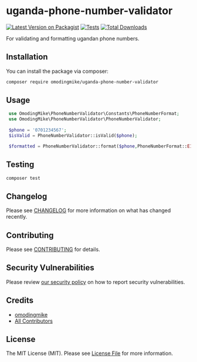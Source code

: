 # uganda-phone-number-validator

[![Latest Version on Packagist](https://img.shields.io/packagist/v/omodingmike/uganda-phone-number-validator.svg?style=flat-square)](https://packagist.org/packages/omodingmike/uganda-phone-number-validator)
[![Tests](https://img.shields.io/github/actions/workflow/status/omodingmike/uganda-phone-number-validator/run-tests.yml?branch=main&label=tests&style=flat-square)](https://github.com/omodingmike/uganda-phone-number-validator/actions/workflows/run-tests.yml)
[![Total Downloads](https://img.shields.io/packagist/dt/omodingmike/uganda-phone-number-validator.svg?style=flat-square)](https://packagist.org/packages/omodingmike/uganda-phone-number-validator)

For validating and formatting ugandan phone numbers.


## Installation

You can install the package via composer:

```bash
composer require omodingmike/uganda-phone-number-validator
```

## Usage

```php
 use OmodingMike\PhoneNumberValidator\Constants\PhoneNumberFormat;
 use OmodingMike\PhoneNumberValidator\PhoneNumberValidator;
 
 $phone = '0701234567';
 $isValid = PhoneNumberValidator::isValid($phone);

 $formatted = PhoneNumberValidator::format($phone,PhoneNumberFormat::E164)  
```

## Testing

```bash
composer test
```

## Changelog

Please see [CHANGELOG](CHANGELOG.md) for more information on what has changed recently.

## Contributing

Please see [CONTRIBUTING](https://github.com/spatie/.github/blob/main/CONTRIBUTING.md) for details.

## Security Vulnerabilities

Please review [our security policy](../../security/policy) on how to report security vulnerabilities.

## Credits

- [omodingmike](https://github.com/omodingmike)
- [All Contributors](../../contributors)

## License

The MIT License (MIT). Please see [License File](LICENSE.md) for more information.
